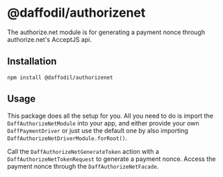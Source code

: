 # @daffodil/authorizenet
The authorize.net module is for generating a payment nonce through authorize.net's AcceptJS api.

## Installation
```
npm install @daffodil/authorizenet
```

## Usage
This package does all the setup for you. All you need to do is import the `DaffAuthorizeNetModule` into your app, and either provide your own `DaffPaymentDriver` or just use the default one by also importing `DaffAuthorizeNetDriverModule.forRoot()`. 

Call the `DaffAuthorizeNetGenerateToken` action with a `DaffAuthorizeNetTokenRequest` to generate a payment nonce. Access the payment nonce through the `DaffAuthorizeNetFacade`.
